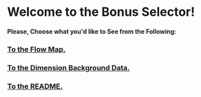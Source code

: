 # Welcome to the Bonus Selector!

#### Please, Choose what you'd like to See from the Following:

### [To the Flow Map.](new-flow-map.png)
### [To the Dimension Background Data.](dimension-background.md)
### [To the README.](../README.md)

